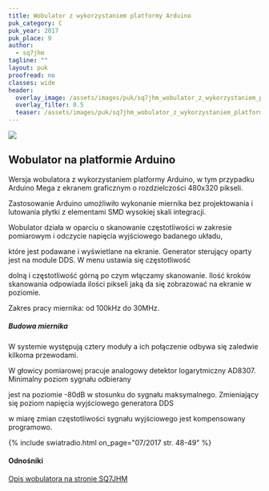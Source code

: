 ```yaml
---
title: Wobulator z wykorzystaniem platformy Arduino
puk_category: C
puk_year: 2017
puk_place: 9
author: 
  - sq7jhm
tagline: ""
layout: puk
proofread: no
classes: wide
header:
  overlay_image: /assets/images/puk/sq7jhm_wobulator_z_wykorzystaniem_platformy_arduino.jpg
  overlay_filter: 0.5
  teaser: /assets/images/puk/sq7jhm_wobulator_z_wykorzystaniem_platformy_arduino.jpg
---
```






 



![](assets/data/img/projects/2017-9-0.jpg) 



Wobulator na platformie Arduino
-------------------------------





 Wersja wobulatora z wykorzystaniem platformy Arduino, w tym przypadku Arduino Mega z ekranem graficznym o rozdzielczości 480x320 pikseli.

 Zastosowanie Arduino umożliwiło wykonanie miernika bez projektowania i lutowania płytki z elementami SMD wysokiej skali integracji.

 




 Wobulator działa w oparciu o skanowanie częstotliwości w zakresie pomiarowym i odczycie napięcia wyjściowego badanego układu,

 które jest podawane i wyświetlane na ekranie. Generator sterujący oparty jest na module DDS. W menu ustawia się częstotliwość

 dolną i częstotliwość górną po czym włączamy skanowanie. Ilość kroków skanowania odpowiada ilości pikseli jaką da się zobrazować na ekranie w poziomie.






 Zakres pracy miernika: od 100kHz do 30MHz.




##### Budowa miernika




 W systemie występują cztery moduły a ich połączenie odbywa się zaledwie kilkoma przewodami.

 W głowicy pomiarowej pracuje analogowy detektor logarytmiczny AD8307. Minimalny poziom sygnału odbierany

 jest na poziomie -80dB w stosunku do sygnału maksymalnego. Zmieniający się poziom napięcia wyjściowego generatora DDS

 w miarę zmian częstotliwości sygnału wyjściowego jest kompensowany programowo.

 

{% include swiatradio.html on_page="07/2017 str. 48-49" %}



#### Odnośniki

[Opis wobulatora na stronie SQ7JHM](https://sq7jhm.pzk.pl/wobulator.html)

 





 





 



